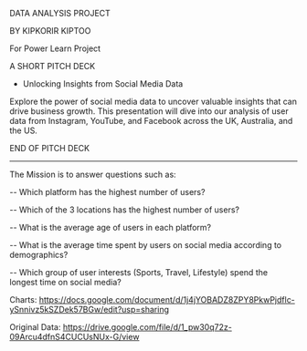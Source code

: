 DATA ANALYSIS PROJECT

BY KIPKORIR KIPTOO

For Power Learn Project

A SHORT PITCH DECK

- Unlocking Insights from Social Media Data

Explore the power of social media data to uncover valuable insights that can drive business growth. This presentation will dive into our analysis of user data from Instagram, YouTube, and Facebook across the UK, Australia, and the US.

END OF PITCH DECK

---

The Mission is to answer questions such as:

-- Which platform has the highest number of users?

-- Which of the 3 locations has the highest number of users?

-- What is the average age of users in each platform?

-- What is the average time spent by users on social media according to demographics?

-- Which group of user interests (Sports, Travel, Lifestyle) spend the longest time on social media?

Charts:
https://docs.google.com/document/d/1j4jYOBADZ8ZPY8PkwPjdflc-ySnnivz5kSZDek57BGw/edit?usp=sharing

Original Data:
https://drive.google.com/file/d/1_pw30q72z-09Arcu4dfnS4CUCUsNUx-G/view
